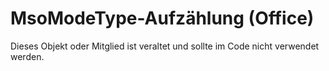 
# MsoModeType-Aufzählung (Office)

Dieses Objekt oder Mitglied ist veraltet und sollte im Code nicht verwendet werden.

